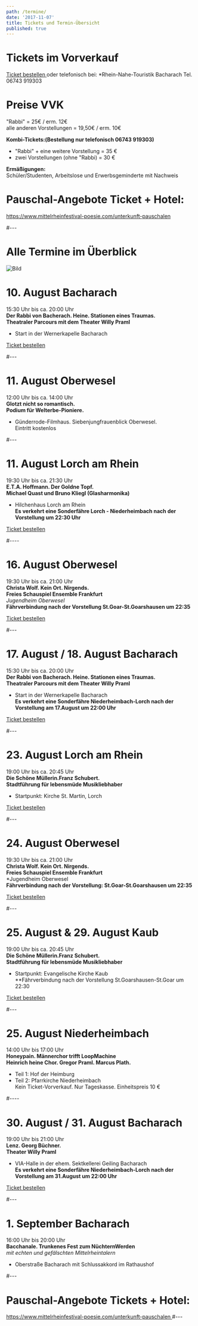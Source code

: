 ```yaml
---
path: /termine/
date: '2017-11-07'
title: Tickets und Termin-Übersicht
published: true
---
```




# **Tickets im Vorverkauf**  
 
<a class="links" href="https://www.ticket-regional.de/events.php?mysearchEventtype=bacharach" target="_blank" rel="noopener noreferrer">
Ticket bestellen   </a>                                                                                                                                    
oder telefonisch bei:    
*Rhein-Nahe-Touristik Bacharach Tel.  06743 919303     

# Preise VVK
"Rabbi" = 25€ / erm. 12€      
alle anderen Vorstellungen = 19,50€ / erm. 10€    

**Kombi-Tickets:(Bestellung nur telefonisch 06743 919303)**      
- "Rabbi" + eine weitere Vorstellung   =  35 €      
- zwei Vorstellungen (ohne "Rabbi)     =  30 €    

**Ermäßigungen:**    
Schüler/Studenten, Arbeitslose und Erwerbsgeminderte mit Nachweis    

# Pauschal-Angebote Ticket + Hotel:   
<a class="links" href="https://www.mittelrheinfestival-poesie.com/unterkunft-pauschalen" target="_blank" rel="noopener noreferrer">
https://www.mittelrheinfestival-poesie.com/unterkunft-pauschalen   </a>      

#---      


# Alle Termine im Überblick

![Bild](/uebersicht.png) 

# 10. August   Bacharach   
15:30 Uhr bis ca. 20:00 Uhr     
**Der Rabbi von Bacherach. Heine. Stationen eines Traumas.           
Theatraler Parcours mit dem Theater Willy Praml**   
* Start in der Wernerkapelle Bacharach    
 
<a class="links" href="https://www.ticket-regional.de/events.php?mysearchEventtype=bacharach" target="_blank" rel="noopener noreferrer">
Ticket bestellen   </a>    

#---      
    
# 11. August Oberwesel
12:00 Uhr bis ca. 14:00 Uhr     
**Glotzt nicht so romantisch.   
Podium für Welterbe-Pioniere.**             
* Günderrode-Filmhaus. Siebenjungfrauenblick Oberwesel.   
Eintritt kostenlos    

  
#---   

  
# 11. August   Lorch am Rhein    
19:30 Uhr bis ca. 21:30 Uhr       
**E.T.A. Hoffmann. Der Goldne Topf.    
Michael Quast und Bruno Kliegl (Glasharmonika)**        
* Hilchenhaus  Lorch am Rhein    
**Es verkehrt eine Sonderfähre Lorch - Niederheimbach nach der Vorstellung um 22:30 Uhr**       
 
<a class="links" href="https://www.ticket-regional.de/events.php?mysearchEventtype=bacharach" target="_blank" rel="noopener noreferrer">
Ticket bestellen   </a>       

#----       


# 16. August  Oberwesel
19:30 Uhr bis ca. 21:00 Uhr       
**Christa Wolf. Kein Ort. Nirgends.         
Freies Schauspiel Ensemble Frankfurt**    
*Jugendheim Oberwesel*    
**Fährverbindung nach der Vorstellung St.Goar-St.Goarshausen um 22:35**
  
<a class="links" href="https://www.ticket-regional.de/events.php?mysearchEventtype=bacharach" target="_blank" rel="noopener noreferrer">
Ticket bestellen   </a>         

#---      

  
# 17. August / 18. August  Bacharach     
15:30 Uhr bis ca. 20:00 Uhr     
**Der Rabbi von Bacherach. Heine. Stationen eines Traumas.                
Theatraler Parcours mit dem Theater Willy Praml**   
 * Start in der Wernerkapelle Bacharach     
 **Es verkehrt eine Sonderfähre Niederheimbach-Lorch nach der Vorstellung am 17.August um 22:00 Uhr**       
   
<a class="links" href="https://www.ticket-regional.de/events.php?mysearchEventtype=bacharach" target="_blank" rel="noopener noreferrer">
Ticket bestellen   </a>   

 #---     
 
 
# 23. August  Lorch am Rhein     
19:00 Uhr bis ca. 20:45 Uhr     
**Die Schöne Müllerin.Franz Schubert.    
Stadtführung für lebensmüde Musikliebhaber**    
* Startpunkt: Kirche St. Martin, Lorch
 
<a class="links" href="https://www.ticket-regional.de/events.php?mysearchEventtype=bacharach" target="_blank" rel="noopener noreferrer">
Ticket bestellen   </a>      

#---   

# 24. August  Oberwesel    
19:30 Uhr bis ca. 21:00 Uhr       
**Christa Wolf. Kein Ort. Nirgends.         
Freies Schauspiel Ensemble Frankfurt**        
*Jugendheim Oberwesel   
**Fährverbindung nach der Vorstellung: St.Goar-St.Goarshausen um 22:35**    
  
<a class="links" href="https://www.ticket-regional.de/events.php?mysearchEventtype=bacharach" target="_blank" rel="noopener noreferrer">
Ticket bestellen   </a>    

#---   
  
   
# 25. August & 29. August  Kaub  
19:00 Uhr bis ca. 20:45 Uhr    
**Die Schöne Müllerin.Franz Schubert.    
Stadtführung für lebensmüde Musikliebhaber**   
* Startpunkt: Evangelische Kirche Kaub    
**Fährverbindung nach der Vorstellung St.Goarshausen-St.Goar um 22:30     
  
<a class="links" href="https://www.ticket-regional.de/events.php?mysearchEventtype=bacharach" target="_blank" rel="noopener noreferrer">
Ticket bestellen   </a>    

#---   

# 25. August  Niederheimbach   
14:00 Uhr bis 17:00 Uhr    
**Honeypain. Männerchor trifft LoopMachine     
Heinrich heine Chor. Gregor Praml. Marcus Plath.**     
* Teil 1: Hof der Heimburg   
* Teil 2: Pfarrkirche Niederheimbach    
Kein Ticket-Vorverkauf. Nur Tageskasse. Einheitspreis 10 €

#----
    
# 30. August / 31. August  Bacharach    
19:00 Uhr bis 21:00 Uhr       
**Lenz. Georg Büchner.       
Theater Willy Praml**       
* VIA-Halle in der ehem. Sektkellerei Geiling Bacharach  
**Es verkehrt eine Sonderfähre Niederheimbach-Lorch nach der Vorstellung am 31.August um 22:00 Uhr**     
 
<a class="links" href="https://www.ticket-regional.de/events.php?mysearchEventtype=bacharach" target="_blank" rel="noopener noreferrer">
Ticket bestellen   </a>    

#---   

 
# 1. September  Bacharach    
16:00 Uhr bis 20:00 Uhr  
**Bacchanale. Trunkenes Fest zum NüchternWerden**    
*mit echten und gefälschten Mittelrheintalern*        
* Oberstraße Bacharach mit Schlussakkord im Rathaushof     
 
 

#---   



# Pauschal-Angebote Tickets + Hotel:   
<a class="links" href="https://www.mittelrheinfestival-poesie.com/unterkunft-pauschalen" target="_blank" rel="noopener noreferrer">
https://www.mittelrheinfestival-poesie.com/unterkunft-pauschalen   </a>      
#---   







